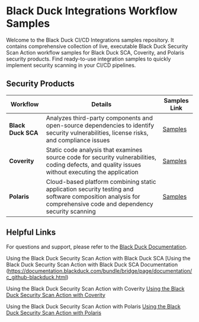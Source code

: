 # Black Duck Integrations Workflow Samples                                                                                                                                                                                               
                                                                                                                                                                                                                                         
Welcome to the Black Duck CI/CD Integrations samples repository. It contains comprehensive collection of live, executable Black Duck Security Scan Action workflow samples for Black Duck SCA, Coverity, and Polaris security products. Find ready-to-use integration samples to quickly implement security scanning in your CI/CD pipelines.                                        
                                                                                                                                                                                                                                         
## Security Products                                                                                                                                                                                                                    
                                                                                                                                                                                                                                         
| Workflow | Details | Samples Link |                                                                                                                                                                                            
|---------|-------------|-------------------|                                                                                                                                                                                            
| **Black Duck SCA** | Analyzes third-party components and open-source dependencies to identify security vulnerabilities, license risks, and compliance issues | [Samples](https://github.com/blackducksca-workflow-samples) |                                                                                                          
| **Coverity** | Static code analysis that examines source code for security vulnerabilities, coding defects, and quality issues without executing the application | [Samples](https://github.com/coverity-cnc-workflow-samples) |                                                                                                         
| **Polaris** | Cloud-based platform combining static application security testing and software composition analysis for comprehensive code and dependency security scanning | [Samples](https://github.com/polaris-workflow-examples) |                                                                                                             
                                                                                                                                                                                                                                                                                                                                                                                                                                                          
## Helpful Links                                                                                                                                                                                                                                
                                                                                                                                                                                                                                         
For questions and support, please refer to the [Black Duck Documentation](https://documentation.blackduck.com/category/cicd_integrations).

Using the Black Duck Security Scan Action with Black Duck SCA [Using the Black Duck Security Scan Action with Black Duck SCA Documentation (https://documentation.blackduck.com/bundle/bridge/page/documentation/c_github-blackduck.html)

Using the Black Duck Security Scan Action with Coverity [Using the Black Duck Security Scan Action with Coverity](https://documentation.blackduck.com/bundle/bridge/page/documentation/c_github-coverity.html)

Using the Black Duck Security Scan Action with Polaris [Using the Black Duck Security Scan Action with Polaris](https://documentation.blackduck.com/bundle/bridge/page/documentation/c_github-polaris.html)


